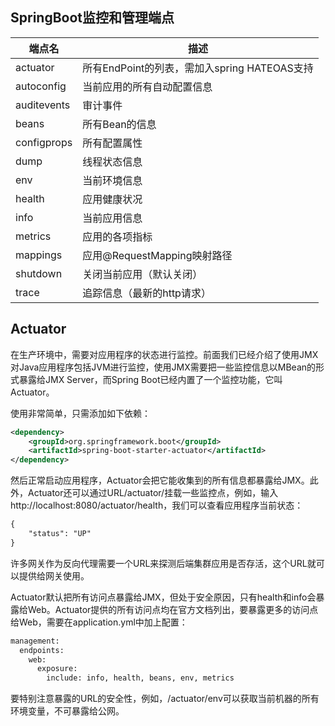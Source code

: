 ## SpringBoot监控和管理端点

| 端点名|	描述|
| ---- | ---- |
|actuator|所有EndPoint的列表，需加入spring HATEOAS支持|
|autoconfig|	当前应用的所有自动配置信息|
|auditevents|	审计事件|
|beans	|所有Bean的信息|
|configprops	|所有配置属性|
|dump	|线程状态信息|
|env	|当前环境信息|
|health	|应用健康状况|
|info	|当前应用信息|
|metrics	|应用的各项指标|
|mappings	|应用@RequestMapping映射路径|
|shutdown	|关闭当前应用（默认关闭）|
|trace	|追踪信息（最新的http请求）|

## Actuator

在生产环境中，需要对应用程序的状态进行监控。前面我们已经介绍了使用JMX对Java应用程序包括JVM进行监控，使用JMX需要把一些监控信息以MBean的形式暴露给JMX Server，而Spring Boot已经内置了一个监控功能，它叫Actuator。

使用非常简单，只需添加如下依赖：

```xml
<dependency>
    <groupId>org.springframework.boot</groupId>
    <artifactId>spring-boot-starter-actuator</artifactId>
</dependency>
```
然后正常启动应用程序，Actuator会把它能收集到的所有信息都暴露给JMX。此外，Actuator还可以通过URL/actuator/挂载一些监控点，例如，输入http://localhost:8080/actuator/health，我们可以查看应用程序当前状态：

```xml
{
    "status": "UP"
}
```
许多网关作为反向代理需要一个URL来探测后端集群应用是否存活，这个URL就可以提供给网关使用。

Actuator默认把所有访问点暴露给JMX，但处于安全原因，只有health和info会暴露给Web。Actuator提供的所有访问点均在官方文档列出，要暴露更多的访问点给Web，需要在application.yml中加上配置：

```xml
management:
  endpoints:
    web:
      exposure:
        include: info, health, beans, env, metrics
```
要特别注意暴露的URL的安全性，例如，/actuator/env可以获取当前机器的所有环境变量，不可暴露给公网。
